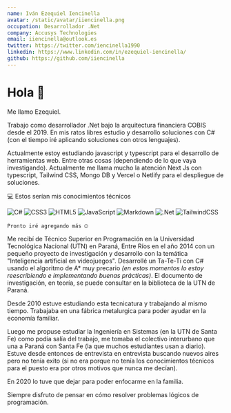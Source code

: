 ```yaml
---
name: Iván Ezequiel Iencinella
avatar: /static/avatar/iiencinella.png
occupation: Desarrollador .Net
company: Accusys Technologies
email: iiencinella@outlook.es
twitter: https://twitter.com/iencinella1990
linkedin: https://www.linkedin.com/in/ezequiel-iencinella/
github: https://github.com/iiencinella
---
```


# Hola :wave:

Me llamo Ezequiel.

Trabajo como desarrollador .Net bajo la arquitectura financiera COBIS desde el 2019. En mis ratos libres estudio y desarrollo soluciones con C# (con el tiempo iré aplicando soluciones con otros lenguajes).

Actualmente estoy estudiando javascript y typescript para el desarrollo de herramientas web. Entre otras cosas (dependiendo de lo que vaya investigando). Actualmente me llama mucho la atención Next Js con typescript, Tailwind CSS, Mongo DB y Vercel o Netlify para el despliegue de soluciones.

💻 Estos serían mis conocimientos técnicos

![C#](https://img.shields.io/badge/c%23-%23239120.svg?style=for-the-badge&logo=c-sharp&logoColor=white) ![CSS3](https://img.shields.io/badge/css3-%231572B6.svg?style=for-the-badge&logo=css3&logoColor=white) ![HTML5](https://img.shields.io/badge/html5-%23E34F26.svg?style=for-the-badge&logo=html5&logoColor=white) ![JavaScript](https://img.shields.io/badge/javascript-%23323330.svg?style=for-the-badge&logo=javascript&logoColor=%23F7DF1E) ![Markdown](https://img.shields.io/badge/markdown-%23000000.svg?style=for-the-badge&logo=markdown&logoColor=white)
![.Net](https://img.shields.io/badge/.NET-5C2D91?style=for-the-badge&logo=.net&logoColor=white)
![TailwindCSS](https://img.shields.io/badge/tailwindcss-%2338B2AC.svg?style=for-the-badge&logo=tailwind-css&logoColor=white)

`Pronto iré agregando más` :relaxed:

Me recibí de Técnico Superior en Programación en la Universidad Tecnológica Nacional (UTN) en Paraná, Entre Ríos en el año 2014 con un pequeño proyecto de investigación y desarrollo con la temática "Inteligencia artificial en videojuegos". Desarrollé un Ta-Te-Ti con C# usando el algoritmo de A\* muy precario _(en estos momentos lo estoy reescribiendo e implementando buenas prácticas)_. El documento de investigación, en teoría, se puede consultar en la biblioteca de la UTN de Paraná.

Desde 2010 estuve estudiando esta tecnicatura y trabajando al mismo tiempo. Trabajaba en una fábrica metalurgica para poder ayudar en la economía familiar.

Luego me propuse estudiar la Ingeniería en Sistemas (en la UTN de Santa Fe) como podía salía del trabajo, me tomaba el colectivo interurbano que una a Paraná con Santa Fe (la que muchos estudiantes usan a diario). Estuve desde entonces de entrevista en entrevista buscando nuevos aires pero no tenía exito (si no era porque no tenía los conocimientos técnicos para el puesto era por otros motivos que nunca me decían).

En 2020 lo tuve que dejar para poder enfocarme en la familia.

Siempre disfruto de pensar en cómo resolver problemas lógicos de programación.
